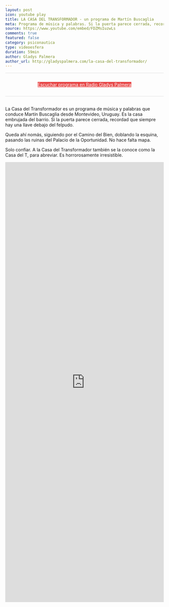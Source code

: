 ```yaml
---
layout: post
icon: youtube play
title: LA CASA DEL TRANSFORMADOR - un programa de Martín Buscaglia
meta: Programa de música y palabras. Si la puerta parece cerrada, recordad que siempre hay una llave debajo del felpudo.
source: https://www.youtube.com/embed/FDZMsIuzwLs
comments: true
featured: false
category: psiconautica
type: videoesfera
duration: 59min
author: Gladys Palmera
author_url: http://gladyspalmera.com/la-casa-del-transformador/
---
```


<div style="border-bottom: 1px solid #ddd;border-top: 1px solid #ddd;padding: 2em 0;text-align: center;">
	<a class="ui button" style="background: #e84545; color: #fff;" href="http://gladyspalmera.com/la-casa-del-transformador/" target="_blank">Escuchar programa en Radio Gladys Palmera</a>
</div>
<br>

La Casa del Transformador es un programa de música y palabras que conduce Martín Buscaglia desde Montevideo, Uruguay. Es la casa embrujada del barrio. Si la puerta parece cerrada, recordad que siempre hay una llave debajo del felpudo.

Queda ahí nomás, siguiendo por el Camino del Bien, doblando la esquina, pasando las ruinas del Palacio de la Oportunidad. No hace falta mapa.

Solo confiar. A la Casa del Transformador también se la conoce como la Casa del T, para abreviar.
Es horrorosamente irresistible. 



<iframe src="http://cloud.gladyspalmera.net/gladyscloud/widget-gladyscloud/index.php?id=72" height="1400" width="100%" frameborder="no" scrolling="no"></iframe>
